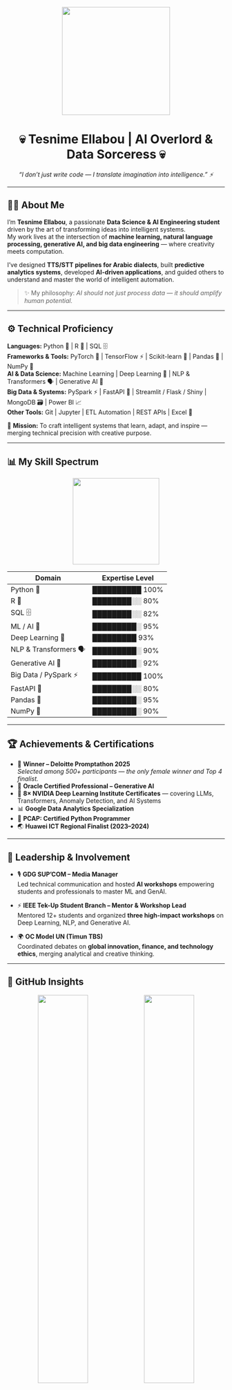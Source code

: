 <p align="center">
  <img src="https://media.giphy.com/media/3o7TKtnuHOHHUjR38Y/giphy.gif" width="250">
</p>

<h1 align="center">💀 Tesnime Ellabou | AI Overlord & Data Sorceress 💀</h1>
<p align="center"><em>“I don’t just write code — I translate imagination into intelligence.” ⚡</em></p>

---

## 👩‍💻 About Me
I’m **Tesnime Ellabou**, a passionate **Data Science & AI Engineering student** driven by the art of transforming ideas into intelligent systems.  
My work lives at the intersection of **machine learning, natural language processing, generative AI, and big data engineering** — where creativity meets computation.  

I’ve designed **TTS/STT pipelines for Arabic dialects**, built **predictive analytics systems**, developed **AI-driven applications**, and guided others to understand and master the world of intelligent automation.

> ✨ My philosophy: *AI should not just process data — it should amplify human potential.*

---

## ⚙️ Technical Proficiency

**Languages:** Python 🐍 | R 🔹 | SQL 🗄  
**Frameworks & Tools:** PyTorch 🤖 | TensorFlow ⚡ | Scikit-learn 🧩 | Pandas 🐼 | NumPy 🔢  
**AI & Data Science:** Machine Learning | Deep Learning 🧠 | NLP & Transformers 🗣 | Generative AI 🌌  
**Big Data & Systems:** PySpark ⚡ | FastAPI 🚀 | Streamlit / Flask / Shiny | MongoDB 🗃 | Power BI 📈  
**Other Tools:** Git | Jupyter | ETL Automation | REST APIs | Excel 🧾  

🎯 **Mission:** To craft intelligent systems that learn, adapt, and inspire — merging technical precision with creative purpose.

---

## 📊 My Skill Spectrum
<p align="center">
  <img src="https://media.giphy.com/media/xT0xeJpnrWC4XWblEk/giphy.gif" width="200">
</p>

| Domain | Expertise Level |
|--------|------------------|
| Python 🐍 | ██████████ 100% |
| R 🔹 | ████████░░ 80% |
| SQL 🗄 | ████████░░ 82% |
| ML / AI 🤖 | █████████░ 95% |
| Deep Learning 🧠 | █████████ 93% |
| NLP & Transformers 🗣 | █████████░ 90% |
| Generative AI 🌌 | █████████░ 92% |
| Big Data / PySpark ⚡ | ██████████ 100% |
| FastAPI 🚀 | ████████░░ 80% |
| Pandas 🐼 | █████████░ 95% |
| NumPy 🔢 | █████████░ 90% |

---

## 🏆 Achievements & Certifications

- 🥇 **Winner – Deloitte Promptathon 2025**  
  *Selected among 500+ participants — the only female winner and Top 4 finalist.*
- 💠 **Oracle Certified Professional – Generative AI**
- 🧠 **8× NVIDIA Deep Learning Institute Certificates** — covering LLMs, Transformers, Anomaly Detection, and AI Systems
- 📊 **Google Data Analytics Specialization**
- 🐍 **PCAP: Certified Python Programmer**
- 🌏 **Huawei ICT Regional Finalist (2023–2024)**  

---

## 💼 Leadership & Involvement

- 🎙 **GDG SUP’COM – Media Manager**  
  Led technical communication and hosted **AI workshops** empowering students and professionals to master ML and GenAI.

- ⚡ **IEEE Tek-Up Student Branch – Mentor & Workshop Lead**  
  Mentored 12+ students and organized **three high-impact workshops** on Deep Learning, NLP, and Generative AI.

- 🌍 **OC Model UN (Timun TBS)**  
  Coordinated debates on **global innovation, finance, and technology ethics**, merging analytical and creative thinking.

---

## 🌌 GitHub Insights
<p align="center">
  <img src="https://github-readme-stats.vercel.app/api?username=tass25&show_icons=true&theme=radical&count_private=true" width="48%">
  <img src="https://github-readme-stats.vercel.app/api/top-langs/?username=tass25&layout=compact&theme=radical" width="48%">
</p>

---

## ⚡ Beyond the Code
- 🧠 A mind wired for **experimentation and discovery**  
- 🎵 Music and algorithms are my rhythm and flow  
- 🌍 Tunisian soul with a **global curiosity**  
- 🔥 Advocate for women in tech and inclusive innovation  
- 💻 I live to **build, teach, and inspire** through AI  

<p align="center">
  <img src="https://media.giphy.com/media/xT9IgG50Fb7Mi0prBC/giphy.gif" width="250">
</p>

---

<p align="center">
  <strong>💡 Motto:</strong> <em>“Code with precision, teach with passion, and lead with purpose.”</em>
</p>

